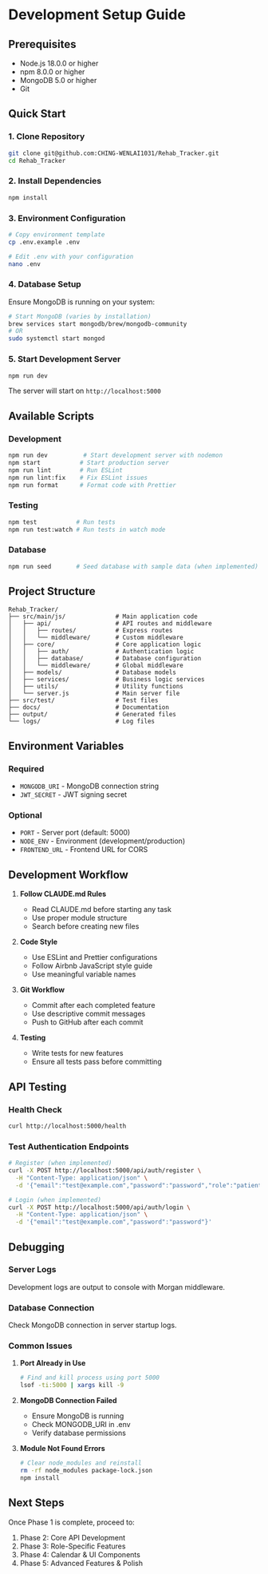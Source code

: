 # Development Setup Guide

## Prerequisites
- Node.js 18.0.0 or higher
- npm 8.0.0 or higher
- MongoDB 5.0 or higher
- Git

## Quick Start

### 1. Clone Repository
```bash
git clone git@github.com:CHING-WENLAI1031/Rehab_Tracker.git
cd Rehab_Tracker
```

### 2. Install Dependencies
```bash
npm install
```

### 3. Environment Configuration
```bash
# Copy environment template
cp .env.example .env

# Edit .env with your configuration
nano .env
```

### 4. Database Setup
Ensure MongoDB is running on your system:
```bash
# Start MongoDB (varies by installation)
brew services start mongodb/brew/mongodb-community
# OR
sudo systemctl start mongod
```

### 5. Start Development Server
```bash
npm run dev
```

The server will start on `http://localhost:5000`

## Available Scripts

### Development
```bash
npm run dev          # Start development server with nodemon
npm start           # Start production server
npm run lint        # Run ESLint
npm run lint:fix    # Fix ESLint issues
npm run format      # Format code with Prettier
```

### Testing
```bash
npm test           # Run tests
npm run test:watch # Run tests in watch mode
```

### Database
```bash
npm run seed       # Seed database with sample data (when implemented)
```

## Project Structure
```
Rehab_Tracker/
├── src/main/js/              # Main application code
│   ├── api/                  # API routes and middleware
│   │   ├── routes/           # Express routes
│   │   └── middleware/       # Custom middleware
│   ├── core/                 # Core application logic
│   │   ├── auth/             # Authentication logic
│   │   ├── database/         # Database configuration
│   │   └── middleware/       # Global middleware
│   ├── models/               # Database models
│   ├── services/             # Business logic services
│   ├── utils/                # Utility functions
│   └── server.js             # Main server file
├── src/test/                 # Test files
├── docs/                     # Documentation
├── output/                   # Generated files
└── logs/                     # Log files
```

## Environment Variables

### Required
- `MONGODB_URI` - MongoDB connection string
- `JWT_SECRET` - JWT signing secret

### Optional
- `PORT` - Server port (default: 5000)
- `NODE_ENV` - Environment (development/production)
- `FRONTEND_URL` - Frontend URL for CORS

## Development Workflow

1. **Follow CLAUDE.md Rules**
   - Read CLAUDE.md before starting any task
   - Use proper module structure
   - Search before creating new files

2. **Code Style**
   - Use ESLint and Prettier configurations
   - Follow Airbnb JavaScript style guide
   - Use meaningful variable names

3. **Git Workflow**
   - Commit after each completed feature
   - Use descriptive commit messages
   - Push to GitHub after each commit

4. **Testing**
   - Write tests for new features
   - Ensure all tests pass before committing

## API Testing

### Health Check
```bash
curl http://localhost:5000/health
```

### Test Authentication Endpoints
```bash
# Register (when implemented)
curl -X POST http://localhost:5000/api/auth/register \
  -H "Content-Type: application/json" \
  -d '{"email":"test@example.com","password":"password","role":"patient"}'

# Login (when implemented)
curl -X POST http://localhost:5000/api/auth/login \
  -H "Content-Type: application/json" \
  -d '{"email":"test@example.com","password":"password"}'
```

## Debugging

### Server Logs
Development logs are output to console with Morgan middleware.

### Database Connection
Check MongoDB connection in server startup logs.

### Common Issues

1. **Port Already in Use**
   ```bash
   # Find and kill process using port 5000
   lsof -ti:5000 | xargs kill -9
   ```

2. **MongoDB Connection Failed**
   - Ensure MongoDB is running
   - Check MONGODB_URI in .env
   - Verify database permissions

3. **Module Not Found Errors**
   ```bash
   # Clear node_modules and reinstall
   rm -rf node_modules package-lock.json
   npm install
   ```

## Next Steps
Once Phase 1 is complete, proceed to:
1. Phase 2: Core API Development
2. Phase 3: Role-Specific Features
3. Phase 4: Calendar & UI Components
4. Phase 5: Advanced Features & Polish